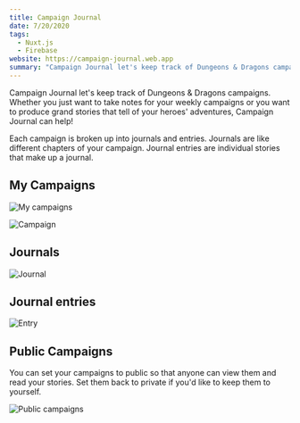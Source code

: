 ```yaml
---
title: Campaign Journal
date: 7/20/2020
tags:
  - Nuxt.js
  - Firebase
website: https://campaign-journal.web.app
summary: "Campaign Journal let's keep track of Dungeons & Dragons campaigns. "
---
```


Campaign Journal let's keep track of Dungeons & Dragons campaigns. Whether you just want to take notes for your weekly campaigns or you want to produce grand stories that tell of your heroes' adventures, Campaign Journal can help!

Each campaign is broken up into journals and entries. Journals are like different chapters of your campaign. Journal entries are individual stories that make up a journal.

## My Campaigns

![My campaigns](/images/content/my-campaigns.png)

![Campaign](/images/content/campaign.png)

## Journals

![Journal](/images/content/journal.png)

## Journal entries

![Entry](/images/content/entry.png)

## Public Campaigns

You can set your campaigns to public so that anyone can view them and read your stories. Set them back to private if you'd like to keep them to yourself.

![Public campaigns](/images/content/public-campaigns.png)
